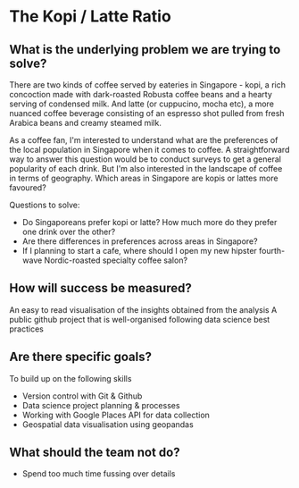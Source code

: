 # The Kopi / Latte Ratio

## What is the underlying problem we are trying to solve?
There are two kinds of coffee served by eateries in Singapore - kopi, a rich concoction made with dark-roasted Robusta coffee beans and a hearty serving of condensed milk. And latte (or cuppucino, mocha etc), a more nuanced coffee beverage consisting of an espresso shot pulled from fresh Arabica beans and creamy steamed milk.

As a coffee fan, I'm interested to understand what are the preferences of the local population in Singapore when it comes to coffee. A straightforward way to answer this question would be to conduct surveys to get a general popularity of each drink. But I'm also interested in the landscape of coffee in terms of geography. Which areas in Singapore are kopis or lattes more favoured?

Questions to solve:
- Do Singaporeans prefer kopi or latte? How much more do they prefer one drink over the other?
- Are there differences in preferences across areas in Singapore? 
- If I planning to start a cafe, where should I open my new hipster fourth-wave Nordic-roasted specialty coffee salon? 

## How will success be measured? 
An easy to read visualisation of the insights obtained from the analysis
A public github project that is well-organised following data science best practices

## Are there specific goals?
To build up on the following skills
- Version control with Git & Github
- Data science project planning & processes
- Working with Google Places API for data collection
- Geospatial data visualisation using geopandas

## What should the team not do?
- Spend too much time fussing over details 

